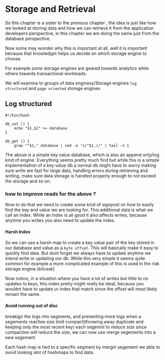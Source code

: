 # Storage and Retrieval
So this chapter is a sister to the previous chapter , the idea is just like  how we looked at storing  data and how we can retrieve it from the application developers perspective, in this chapter we are doing the same just from the database
perspective.

Now some may wonder why this is important at all, well it is important because that knowledget helps us decide on which storage engine to choose.

For example some storage engines are geared towards analytics while others towards transactional workloads.

We will examine to groups of data enginess/Storage engines `log structured` and `page oriented` storage engines.


## Log structured

```
#!/bin/bash

db_set () {
    echo "$1,$2" >> database
}

db_get () {
    grep "^$1," database | sed -e "s/^$1,//" | tail -n 1
```
The above is a simple key value database, which is also an append only/log kind of engine. 
Everything seems pretty much find but while this is a simple implementation of a key value db a normal db might have to worry 
making sure write are fast for large data, handling errors during retrieving and writing, make sure data storage
is handled properly enough to not exceed the storage and so on. 

### how to improve reads for the above ?
Now to do that we need to create some kind of signpost on how to easily find the key and value we are looking for. This additional data is what we call an index. While an index is all good it also affects writes, because anytime you writes you also need to update the index. 

#### Harsh Index
So we can use a harsh map to create a key value pair of the key stored in our database and value as a `byte offset`. This will basically make it easy to quickly find data. But dont forget we always have to update anytime we intend write or updating our db.
While this very simple it seems quite common for example a more complicated example of this is used in the riak storage engine.(bitcask)

Now notice, in a situation where you have a lot of writes but little to no updates to keys, this index pretty might really be ideal, because you wouldnt have to update ur index that match since the offset will most likely remain the same. 

#### Avoid running out of disc
breakign the logs into segments, and preventing more logs when a segements reaches size limit
compact(throwing away duplicate and keeping only the most recent key) each segemnt to reduce size
since compaction will reduce the size, we can now use merge segements into a new segement 

Each hash map is tied to a specific segment by mergin segement we able to avoid looking alot of hashmaps to find data. 




